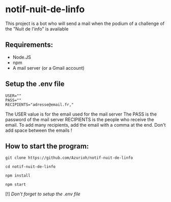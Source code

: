 # notif-nuit-de-linfo
 
This project is a bot who will send a mail when the podium of a challenge of the "Nuit de l'info" is available

## Requirements:

- Node.JS
- npm
- A mail server (or a Gmail account)

## Setup the .env file

```
USER=""
PASS=""
RECIPIENTS="adresse@email.fr,"
```
The USER value is for the email used for the mail server
The PASS is the password of the mail server
RECIPIENTS is the people who receive the email. To add many recipients, add the email with a comma at the end. Don't add space between the emails !

## How to start the program:

```
git clone https://github.com/Azurioh/notif-nuit-de-linfo

cd notif-nuit-de-linfo

npm install

npm start
```

[!] *Don't forget to setup the .env file*